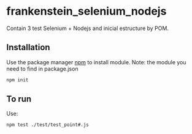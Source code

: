# frankenstein_selenium_nodejs

Contain 3 test Selenium + Nodejs and inicial estructure by POM.

## Installation

Use the package manager [npm](https://www.npmjs.com/) to install module.
Note: the module you need to find in package.json

```bash
npm init 
```

## To run
Use: 
```bash
npm test ./test/test_point#.js
```
